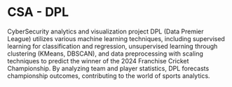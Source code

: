 # CSA - DPL
CyberSecurity analytics and visualization project
DPL (Data Premier League) utilizes various machine learning techniques, including supervised learning for classification and regression, unsupervised learning through clustering (KMeans, DBSCAN), and data preprocessing with scaling techniques to predict the winner of the 2024 Franchise Cricket Championship. By analyzing team and player statistics, DPL forecasts championship outcomes, contributing to the world of sports analytics. ​
